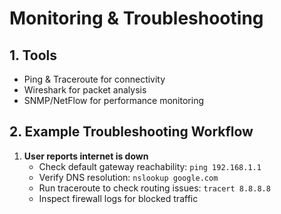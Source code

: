 # Monitoring & Troubleshooting

## 1. Tools
- Ping & Traceroute for connectivity
- Wireshark for packet analysis
- SNMP/NetFlow for performance monitoring

## 2. Example Troubleshooting Workflow
1. **User reports internet is down**
   - Check default gateway reachability: `ping 192.168.1.1`
   - Verify DNS resolution: `nslookup google.com`
   - Run traceroute to check routing issues: `tracert 8.8.8.8`
   - Inspect firewall logs for blocked traffic
